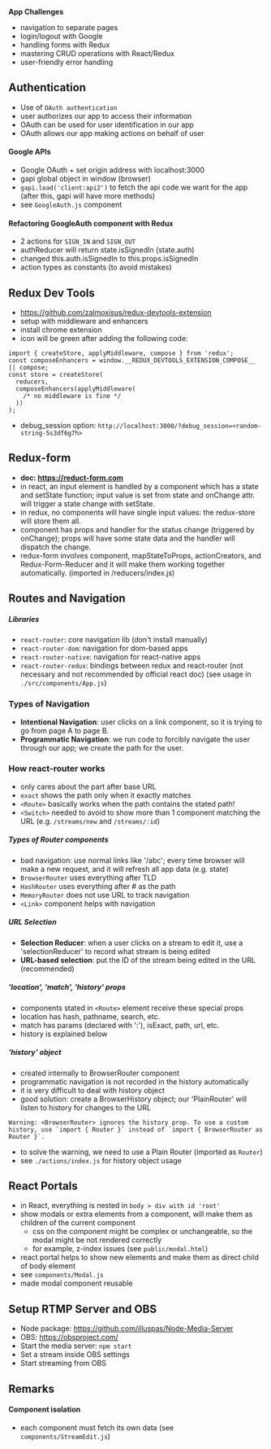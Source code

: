 **App Challenges**
- navigation to separate pages
- login/logout with Google
- handling forms with Redux
- mastering CRUD operations with React/Redux
- user-friendly error handling

## Authentication

- Use of `OAuth authentication`
- user authorizes our app to access their information
- OAuth can be used for user identification in our app
- OAuth allows our app making actions on behalf of user


#### Google APIs

- Google OAuth + set origin address with localhost:3000
- gapi global object in window (browser)
- `gapi.load('client:api2')` to fetch the api code we want for the app (after this, gapi will have more methods) 
- see `GoogleAuth.js` component


#### Refactoring GoogleAuth component with Redux

- 2 actions for `SIGN_IN` and `SIGN_OUT`
- authReducer will return state.isSignedIn (state.auth)
- changed this.auth.isSignedIn to this.props.isSignedIn
- action types as constants (to avoid mistakes)


## Redux Dev Tools
- https://github.com/zalmoxisus/redux-devtools-extension
- setup with middleware and enhancers
- install chrome extension
- icon will be green after adding the following code:
```
import { createStore, applyMiddleware, compose } from 'redux';
const composeEnhancers = window.__REDUX_DEVTOOLS_EXTENSION_COMPOSE__ || compose;
const store = createStore(
  reducers,
  composeEnhancers(applyMiddleware(
    /* no middleware is fine */
  ))
);
```
- debug_session option: `http://localhost:3000/?debug_session=<random-string-5s3df6g7h>`


## Redux-form
- **doc: https://reduct-form.com**
- in react, an input element is handled by a component which has a state and setState function; input value is set from state and onChange attr. will trigger a state change with setState.
- in redux, no components will have single input values: the redux-store will store them all.
- component has props and handler for the status change (triggered by onChange); props will have some state data and the handler will dispatch the change.
- redux-form involves component, mapStateToProps, actionCreators, and Redux-Form-Reducer and it will make them working together automatically. (imported in /reducers/index.js)


## Routes and Navigation

##### Libraries
- `react-router`: core navigation lib (don't install manually)
- `react-router-dom`: navigation for dom-based apps
- `react-router-native`: navigation for react-native apps
- `react-router-redux`: bindings between redux and react-router (not necessary and not recommended by official react doc)
(see usage in `./src/components/App.js`)

### Types of Navigation
- **Intentional Navigation**: user clicks on a link component, so it is trying to go from page A to page B.
- **Programmatic Navigation**: we run code to forcibly navigate the user through our app; we create the path for the user.

### How react-router works

- only cares about the part after base URL
- `exact` shows the path only when it exactly matches
- `<Route>` basically works when the path contains the stated path!
- `<Switch>` needed to avoid to show more than 1 component matching the URL (e.g. `/streams/new` and `/streams/:id`)

##### Types of Router components

- bad navigation: use normal links like '/abc'; every time browser will make a new request, and it will refresh all app data (e.g. state)
- `BrowserRouter` uses everything after TLD
- `HashRouter` uses everything after # as the path
- `MemoryRouter` does not use URL to track navigation
- `<Link>` component helps with navigation

##### URL Selection
- **Selection Reducer**: when a user clicks on a stream to edit it, use a 'selectionReducer' to record what stream is being edited
- **URL-based selection**: put the ID of the stream being edited in the URL (recommended)

##### 'location', 'match', 'history' props
- components stated in `<Route>` element receive these special props
- location has hash, pathname, search, etc.
- match has params (declared with ':'), isExact, path, url, etc. 
- history is explained below

##### 'history' object
- created internally to BrowserRouter component
- programmatic navigation is not recorded in the history automatically
- it is very difficult to deal with history object
- good solution: create a BrowserHistory object; our 'PlainRouter' will listen to history for changes to the URL 
```
Warning: <BrowserRouter> ignores the history prop. To use a custom history, use `import { Router }` instead of `import { BrowserRouter as Router }`.
```
- to solve the warning, we need to use a Plain Router (imported as `Router`)
- see `./actions/index.js` for history object usage


## React Portals
- in React, everything is nested in `body > div with id 'root'`
- show modals or extra elements from a component, will make them as children of the current component
    - css on the component might be complex or unchangeable, so the modal might be not rendered correctly
    - for example, z-index issues (see `public/modal.html`)
- react portal helps to show new elements and make them as direct child of body element
- see `components/Modal.js`
- made modal component reusable


## Setup RTMP Server and OBS

- Node package: https://github.com/illuspas/Node-Media-Server
- OBS: https://obsproject.com/
- Start the media server: `npm start`
- Set a stream inside OBS settings
- Start streaming from OBS


## Remarks

#### Component isolation
- each component must fetch its own data (see `components/StreamEdit.js`) 
